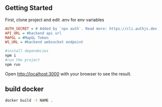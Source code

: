 
## Getting Started

First, clone project and edit .env for env variables
```ini
AUTH_SECRET = # Added by `npx auth`. Read more: https://cli.authjs.dev
API_URL = #backend api url
MAPGL = #MapGL Token
WS_URL = #backend websocket endpoint
```

```bash
#install dependecies
npm i 
#run the project
npm run
```

Open [http://localhost:3000](http://localhost:3000) with your browser to see the result.

## build docker

```bash
docker build -t NAME .
```



